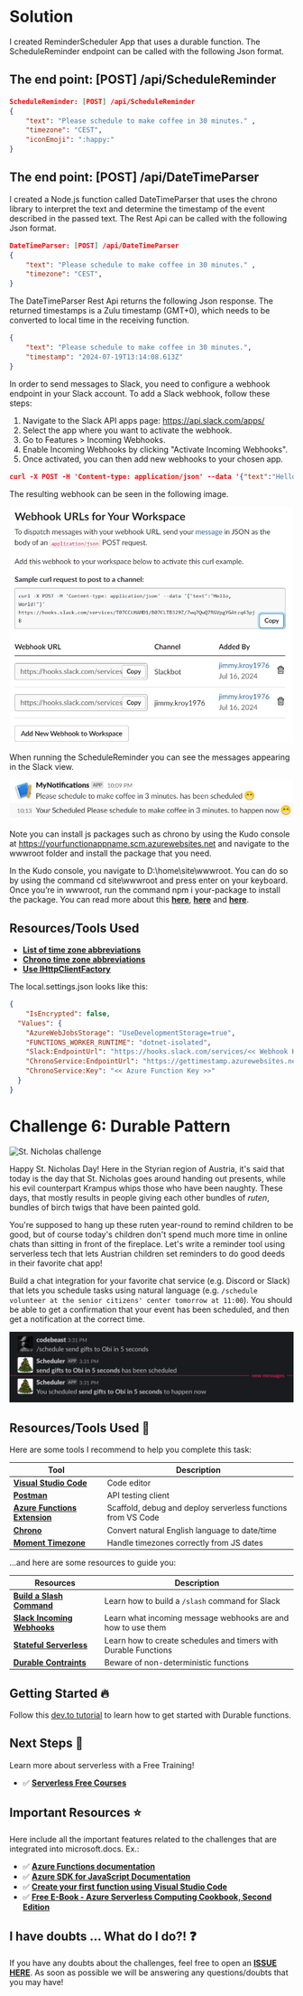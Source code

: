 ﻿# Solution
I created ReminderScheduler App that uses a durable function. The ScheduleReminder endpoint can be called with the following Json format.
 
## The end point: [POST] /api/ScheduleReminder

```json
ScheduleReminder: [POST] /api/ScheduleReminder
{
    "text": "Please schedule to make coffee in 30 minutes." ,
    "timezone": "CEST",
    "iconEmoji": ":happy:"
}
``` 

## The end point: [POST] /api/DateTimeParser
I created a Node.js function called DateTimeParser that uses the chrono library to interpret the text and determine the timestamp of the event described in the passed text. The Rest Api can be called with the following Json format. 
```json
DateTimeParser: [POST] /api/DateTimeParser
{
    "text": "Please schedule to make coffee in 30 minutes." ,
    "timezone": "CEST",
}
``` 

The DateTimeParser Rest Api returns the following Json response. The returned timestamps is a Zulu timestamp (GMT+0), which needs to be converted to local time in the receiving function.
```json
{
    "text": "Please schedule to make coffee in 30 minutes.",
    "timestamp": "2024-07-19T13:14:08.613Z"
}
``` 

In order to send messages to Slack, you need to configure a webhook endpoint in your Slack account. To add a Slack webhook, follow these steps:

1. Navigate to the Slack API apps page: https://api.slack.com/apps/
2. Select the app where you want to activate the webhook.
3. Go to Features > Incoming Webhooks.
4. Enable Incoming Webhooks by clicking "Activate Incoming Webhooks".
5. Once activated, you can then add new webhooks to your chosen app.

```json
curl -X POST -H 'Content-type: application/json' --data '{"text":"Hello, World!"}' https://hooks.slack.com/services/<<Webhook Key>>
``` 

The resulting webhook can be seen in the following image. 

![Slack webhook screenshot](./Images/slack-webhook.png)

When running the ScheduleReminder you can see the messages appearing in the Slack view.

![Slack bot screenshot](./Images/slack-reminder.png)

Note you can install js packages such as chrono by using the Kudo console at https://yourfunctionappname.scm.azurewebsites.net and navigate to the wwwroot folder and install the package that you need.

In the Kudo console, you navigate to D:\home\site\wwwroot. You can do so by using the command cd site\wwwroot and press enter on your keyboard. Once you’re in wwwroot, run the command npm i your-package to install the package. You can read more about this **[here](https://stackoverflow.com/questions/62971736/azure-functions-running-npm-install-on-azure-portal)**, **[here](https://sajeetharan.wordpress.com/2020/01/10/want-to-alert-your-employees-to-have-a-break-at-work-azure-function-can-help-you/)** and **[here](https://stackoverflow.com/questions/62971736/azure-functions-running-npm-install-on-azure-portal)**. 

## Resources/Tools Used

-   **[List of time zone abbreviations](https://en.wikipedia.org/wiki/List_of_time_zone_abbreviations)**
-   **[Chrono time zone abbreviations](https://github.com/wanasit/chrono/blob/344026e9a08f6956048691de3322f093a45daed5/src/common/refiners/ExtractTimezoneAbbrRefiner.ts)**
-   **[Use IHttpClientFactory ](https://learn.microsoft.com/en-us/dotnet/architecture/microservices/implement-resilient-applications/use-httpclientfactory-to-implement-resilient-http-requests)**

The local.settings.json looks like this:
```json
{
    "IsEncrypted": false,
  "Values": {
    "AzureWebJobsStorage": "UseDevelopmentStorage=true",
    "FUNCTIONS_WORKER_RUNTIME": "dotnet-isolated",
    "Slack:EndpointUrl": "https://hooks.slack.com/services/<< Webhook Key >>",
    "ChronoService:EndpointUrl": "https://gettimestamp.azurewebsites.net/api/DateTimeParser",
    "ChronoService:Key": "<< Azure Function Key >>"
  }
}
``` 

# Challenge 6: Durable Pattern

![St. Nicholas challenge](https://res.cloudinary.com/jen-looper/image/upload/v1575132446/images/challenge-6_qpqesc.jpg)

Happy St. Nicholas Day! Here in the Styrian region of Austria, it's said that today is the day that St. Nicholas goes around handing out presents, while his evil counterpart Krampus whips those who have been naughty. These days, that mostly results in people giving each other bundles of _ruten_, bundles of birch twigs that have been painted gold.

You're supposed to hang up these ruten year-round to remind children to be good, but of course today's children don't spend much more time in online chats than sitting in front of the fireplace. Let's write a reminder tool using serverless tech that lets Austrian children set reminders to do good deeds in their favorite chat app!

Build a chat integration for your favorite chat service (e.g. Discord or Slack) that lets you schedule tasks using natural language (e.g. `/schedule volunteer at the senior citizens' center tomorrow at 11:00`). You should be able to get a confirmation that your event has been scheduled, and then get a notification at the correct time.

![Slack bot screenshot](./Images/screenshot.png)

## Resources/Tools Used 🚀

Here are some tools I recommend to help you complete this task:

| Tool                                                                                                                                                            | Description                                                  |
| --------------------------------------------------------------------------------------------------------------------------------------------------------------- | ------------------------------------------------------------ |
| [**Visual Studio Code**](https://code.visualstudio.com/?WT.mc_id=25daysofserverless-github-cxa)                                                                 | Code editor                                                  |
| [**Postman**](https://www.getpostman.com/downloads/)                                                                                                            | API testing client                                           |
| [**Azure Functions Extension**](https://marketplace.visualstudio.com/items?itemName=ms-azuretools.vscode-azurefunctions&WT.mc_id=25daysofserverless-github-cxa) | Scaffold, debug and deploy serverless functions from VS Code |
| [**Chrono**](https://github.com/wanasit/chrono)                                                                                                                 | Convert natural English language to date/time                |
| [**Moment Timezone**](https://github.com/moment/moment-timezone)                                                                                                | Handle timezones correctly from JS dates                     |

...and here are some resources to guide you:

| Resources                                                                                                                   | Description                                                     |
| --------------------------------------------------------------------------------------------------------------------------- | --------------------------------------------------------------- |
| [**Build a Slash Command**](https://api.slack.com/tutorials/slash-block-kit)                                                | Learn how to build a `/slash` command for Slack                 |
| [**Slack Incoming Webhooks**](https://api.slack.com/messaging/webhooks)                                                     | Learn what incoming message webhooks are and how to use them    |
| [**Stateful Serverless**](https://dev.to/azure/stateful-serverless-with-durable-functions-2jff)                             | Learn how to create schedules and timers with Durable Functions |
| [**Durable Contraints**](https://docs.microsoft.com/en-us/azure/azure-functions/durable/durable-functions-code-constraints) | Beware of non-deterministic functions                           |

## Getting Started 🔥

Follow this [dev.to tutorial](https://dev.to/azure/stateful-serverless-with-durable-functions-2jff) to learn how to get started with Durable functions.

## Next Steps 🏃

Learn more about serverless with a Free Training!

-   ✅ **[Serverless Free Courses](https://docs.microsoft.com/learn/browse/?term=azure%20functions&WT.mc_id=25daysofserverless-github-cxa)**

## Important Resources ⭐️

Here include all the important features related to the challenges that are integrated into microsoft.docs. Ex.:

-   ✅ **[Azure Functions documentation](https://docs.microsoft.com/azure/azure-functions/?WT.mc_id=25daysofserverless-github-cxa)**
-   ✅ **[Azure SDK for JavaScript Documentation](https://docs.microsoft.com/azure/javascript/?WT.mc_id=25daysofserverless-github-cxa)**
-   ✅ **[Create your first function using Visual Studio Code](https://docs.microsoft.com/azure/azure-functions/functions-create-first-function-vs-code?WT.mc_id=25daysofserverless-github-cxa)**
-   ✅ **[Free E-Book - Azure Serverless Computing Cookbook, Second Edition](https://azure.microsoft.com/resources/azure-serverless-computing-cookbook/?WT.mc_id=25daysofserverless-github-cxa)**

## I have doubts ... What do I do?! ❓

If you have any doubts about the challenges, feel free to open an **[ISSUE HERE](https://github.com/microsoft/25-days-of-serverless/issues)**. As soon as possible we will be answering any questions/doubts that you may have!